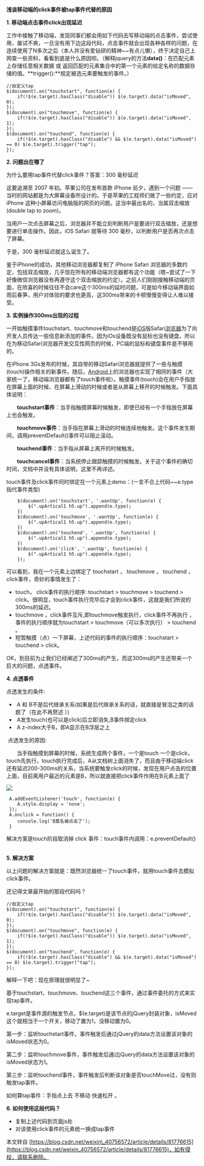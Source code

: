 **浅谈移动端的click事件被tap事件代替的原因**

**1\. 移动端点击事件click出现延迟**

工作中接触了移动端，发现同事们都会用如下代码去写移动端的点击事件，尝试使用，屡试不爽，一旦没有用下边这段代码，点击事件就会出现各种各样的问题，在连续使用了N多次之后（本人并没有爱钻研的精神~~有点儿懒），终于决定自己上网查一些资料，看看到底是什么原因呗。（解释jquery的方法**data()**：在匹配元素上存储任意相关数据 或 返回匹配的元素集合中的第一个元素的给定名称的数据存储的值。**trigger():**规定被选元素要触发的事件。）

```
//自定义tap
$(document).on("touchstart", function(e) {
    if(!$(e.target).hasClass("disable")) $(e.target).data("isMoved", 0);
});
$(document).on("touchmove", function(e) {
    if(!$(e.target).hasClass("disable")) $(e.target).data("isMoved", 1);
});
$(document).on("touchend", function(e) {
    if(!$(e.target).hasClass("disable") && $(e.target).data("isMoved") == 0) $(e.target).trigger("tap");
});
```

**2\. 问题出在哪了**

为什么要用tap事件代替click事件？答案：300 毫秒延迟

这要追溯至 2007 年初。苹果公司在发布首款 iPhone 前夕，遇到一个问题 —— 当时的网站都是为大屏幕设备所设计的。于是苹果的工程师们做了一些约定，应对 iPhone 这种小屏幕访问电脑版的网页的问题。这当中最出名的，当属双击缩放(double tap to zoom)。

当用户一次点击屏幕之后，浏览器并不能立刻判断用户是要进行双击缩放，还是想要进行单击操作。因此，iOS Safari 就等待 300 毫秒，以判断用户是否再次点击了屏幕。

于是，300 毫秒延迟就这么诞生了。

鉴于iPhone的成功，其他移动浏览器都复制了 iPhone Safari 浏览器的多数约定，包括双击缩放，几乎现在所有的移动端浏览器都有这个功能（嗯~尝试了一下好像微信浏览器没有再遵守这个双击缩放的约定）。之前人们刚刚接触移动端的页面，在欣喜的时候往往不会care这个300ms的延时问题，可是如今移动端界面如雨后春笋，用户对体验的要求也更高，这300ms带来的卡顿慢慢变得让人难以接受。

**3\. 实例操作300ms出现的过程**

一开始触摸事件touchstart、touchmove和touchend是[iOS](http://lib.csdn.net/base/ios)版Safari[浏览器](http://www.2cto.com/os/liulanqi/)为了向开发人员传达一些信息新添加的事件。因为iOs设备既没有鼠标也没有键盘，所以在为移动Safari浏览器开发交互性网页的时候，PC端的鼠标和键盘事件是不够用的。

在iPhone 3Gs发布的时候，其自带的移动Safari浏览器就提供了一些与触摸(touch)操作相关的新事件。随后，[Android](http://lib.csdn.net/base/android)上的浏览器也实现了相同的事件（大家统一了，移动端浏览器都有了touch事件啦）。触摸事件(touch)会在用户手指放在屏幕上面的时候、在屏幕上滑动的时候或者是从屏幕上移开的时候触发。下面具体说明：

　　**touchstart事件**：当手指触摸屏幕时候触发，即使已经有一个手指放在屏幕上也会触发。

　　**touchmove事件**：当手指在屏幕上滑动的时候连续地触发。这个事件发生期间，调用preventDefault()事件可以阻止滚动。

　　**touchend事件**：当手指从屏幕上离开的时候触发。

　　**touchcancel事件**：当系统停止跟踪触摸的时候触发。关于这个事件的确切时间，文档中并没有具体说明，这里不再详述。

touch事件及click事件同时绑定在一个元素上demo：(一言不合上代码~~e.type指代事件类型)

```
	$(document).on('touchstart', '.wantUp', function(e) {
		$(".upArtical1 h5.up").append(e.type);
	})
	$(document).on('touchmove', '.wantUp', function(e) {
		$(".upArtical1 h5.up").append(e.type);
	})
	$(document).on('touchend', '.wantUp', function(e) {
		$(".upArtical1 h5.up").append(e.type);
	})
	$(document).on('click', '.wantUp', function(e) {
		$(".upArtical1 h5.up").append(e.type);
	});
```

可以看到，我在一个元素上边绑定了 touchstart ， touchmove ， touchend ，click事件，奇妙的事情发生了：

*   touch， click事件的执行顺序: touchstart > touchmove > touchend > click。很明显，touch事件执行完毕后才会到click事件，这就是我们所说的300ms的延迟。
*   touchmove ，click事件互斥,即touchmove触发执行，click事件不再执行 ，事件的执行顺序就为touchstart > touchmove（可以多次执行） > touchend 。
*   短暂触摸（点）一下屏幕，上述代码的事件的执行顺序：touchstart > touchend > click。

OK，到目前为止我们已经阐述了300ms的产生，而这300ms的产生还带来一个巨大的问题，点透事件。

**4\. 点透事件**

点透发生的条件:

*    A 和 B不是后代继承关系(如果是后代继承关系的话，就直接是冒泡之类的话题了（在此不再赘述 ）)
*    A发生touch(也可以是click)后立即消失,B事件绑定click   
*    A z-index大于B，即A显示在B浮层之上

 点透发生的原因:  

       当手指触摸到屏幕的时候，系统生成两个事件，一个是touch 一个是click，touch先执行，touch执行完成后，A从文档树上面消失了，而且由于移动端click还有延迟200-300ms的关系，当系统要触发click的时候，发现在用户点击的位置上面，目前离用户最近的元素是B，所以就直接把click事件作用在B元素上面了

![](https://img-blog.csdn.net/20180817172032466?watermark/2/text/aHR0cHM6Ly9ibG9nLmNzZG4ubmV0L3dlaXhpbl80MDc1NjU3Mg==/font/5a6L5L2T/fontsize/400/fill/I0JBQkFCMA==/dissolve/70)

```
 A.addEventListener('touch', function(e) {
    A.style.display = 'none';
 });
 A.onclick = function() {
    console.log('B莫名被点击了');
 }    

```

解决方案是touch阶段取消掉 click 事件：touch事件内调用：e.preventDefault()   

**5\. 解决方案**

以上问题的解决方案就是：既然浏览器统一了touch事件，就用touch事件去模拟click事件。

还记得文章最开始的那段代码吗？

```
//自定义tap
$(document).on("touchstart", function(e) {
    if(!$(e.target).hasClass("disable")) $(e.target).data("isMoved", 0);
});
$(document).on("touchmove", function(e) {
    if(!$(e.target).hasClass("disable")) $(e.target).data("isMoved", 1);
});
$(document).on("touchend", function(e) {
    if(!$(e.target).hasClass("disable") && $(e.target).data("isMoved") == 0) $(e.target).trigger("tap");
});
```

解释一下吧：现在原理就很明显了~

基于touchstart、touchmove、touchend这三个事件，通过事件委托的方式来实现tap事件。

e.target是事件源的触发节点，$(e.target)是该节点的jQuery封装对象，isMoved这个就相当于一个开关，移动了置为1，没移动置为0。

第一步：监听touchstart事件，事件触发后通过jQuery的data方法设置该对象的isMoved状态为0。

第二步：监听touchmove事件，事件触发后通过jQuery的data方法设置该对象的isMoved状态为1。

第三步：监听touchend事件，事件触发后判断该对象是否touchMove过，没有则触发tap事件。

如何算tap事件：手指点上去 不移动 快速松开 。

**6\. 如何使用这段代码？**

*   复制上述代码到页面js处
*   对该使用click事件的元素统一换成tap事件

  

本文转自 [https://blog.csdn.net/weixin\_40756572/article/details/81776615](https://blog.csdn.net/weixin_40756572/article/details/81776615)，如有侵权，请联系删除。